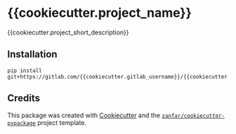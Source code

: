 # {{cookiecutter.project_name}}

{{cookiecutter.project_short_description}}

## Installation

    pip install git+https://gitlab.com/{{cookiecutter.gitlab_username}}/{{cookiecutter.project_slug}}.git


## Credits

This package was created with [Cookiecutter](https://github.com/audreyr/cookiecutter) and the [`zanfar/cookiecutter-pypackage`](https://gitlab.com/zanfar/cookiecutter-pypackage) project template.